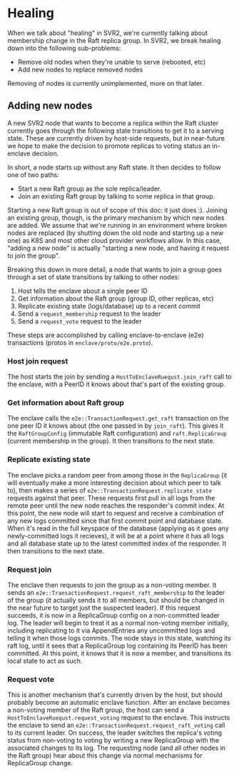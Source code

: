 # Healing

When we talk about "healing" in SVR2, we're currently talking about membership
change in the Raft replica group.  In SVR2, we break healing down into
the following sub-problems:

- Remove old nodes when they're unable to serve (rebooted, etc)
- Add new nodes to replace removed nodes

Removing of nodes is currently unimplemented, more on that later.

## Adding new nodes

A new SVR2 node that wants to become a replica within the Raft cluster
currently goes through the following state transitions to get it to a
serving state.  These are currently driven by host-side requests, but
in near-future we hope to make the decision to promote replicas to
voting status an in-enclave decision.

In short, a node starts up without any Raft state.  It then decides
to follow one of two paths:

- Start a new Raft group as the sole replica/leader.
- Join an existing Raft group by talking to some replica in that group.

Starting a new Raft group is out of scope of this doc:  it just does :).
Joining an existing group, though, is the primary mechanism by which new
nodes are added.  We assume that we're running in an environment where
broken nodes are replaced (by shutting down the old node and starting up
a new one) as K8S and most other cloud provider workflows allow.  In this
case, "adding a new node" is actually "starting a new node, and having
it request to join the group".

Breaking this down in more detail, a node that wants to join a group
goes through a set of state transitions by talking to other nodes:

1. Host tells the enclave about a single peer ID
1. Get information about the Raft group (group ID, other replicas, etc)
1. Replicate existing state (logs/database) up to a recent commit
1. Send a `request_membership` request to the leader
1. Send a `request_vote` request to the leader

These steps are accomplished by calling enclave-to-enclave (e2e)
transactions (protos in `enclave/proto/e2e.proto`).

### Host join request

The host starts the join by sending a `HostToEnclaveRuequst.join_raft` call
to the enclave, with a PeerID it knows about that's part of the existing group.

### Get information about Raft group

The enclave calls the `e2e::TransactionRequest.get_raft` transaction on the one
peer ID it knows about (the one passed in by `join_raft`).  This gives it the
`RaftGroupConfig` (immutable Raft configuration) and `raft.ReplicaGroup`
(current membership in the group).  It then transitions to the next state.

### Replicate existing state

The enclave picks a random peer from among those in the `ReplicaGroup`
(it will eventually make a more interesting decision about which peer to talk
to), then makes a series of `e2e::TransactionRequest.replicate_state`
requests against that peer.  These requests first pull in all logs from
the remote peer until the new node reaches the responder's commit index.
At this point, the new node will start to request and receive a combination
of any new logs committed since that first commit point and database state.
When it's read in the full keyspace of the database (applying as it goes
any newly-committed logs it recieves), it will be at a point where it has
all logs and all database state up to the latest committed index of the
responder.  It then transitions to the next state.

### Request join

The enclave then requests to join the group as a non-voting member.
It sends an `e2e::TransactionRequest.request_raft_membership` to the
leader of the group (it actually sends it to all members, but should be
changed in the near future to target just the suspected leader).
If this request succeeds, it is now in a ReplicaGroup config on a
non-committed leader log.  The leader will begin to treat it as a normal
non-voting member initially, including replicating to it via AppendEntries
any uncommitted logs and telling it when those logs commits.  The node
stays in this state, watching its raft log, until it sees that a
ReplicaGroup log containing its PeerID has been committed.  At this point,
it knows that it is now a member, and transitions its local state to
act as such.

### Request vote

This is another mechanism that's currently driven by the host, but should
probably become an automatic enclave function.  After an enclave becomes
a non-voting member of the Raft group, the host can send a
`HostToEnclaveRuequst.request_voting` request to the enclave.  This
instructs the enclave to send an `e2e::TransactionRequest.request_raft_voting`
call to its current leader.  On success, the leader switches the replica's
voting status from non-voting to voting by writing a new ReplicaGroup with
the associated changes to its log.  The requesting node (and all other
nodes in the Raft group) hear about this change via normal mechanisms for
ReplicaGroup change.
